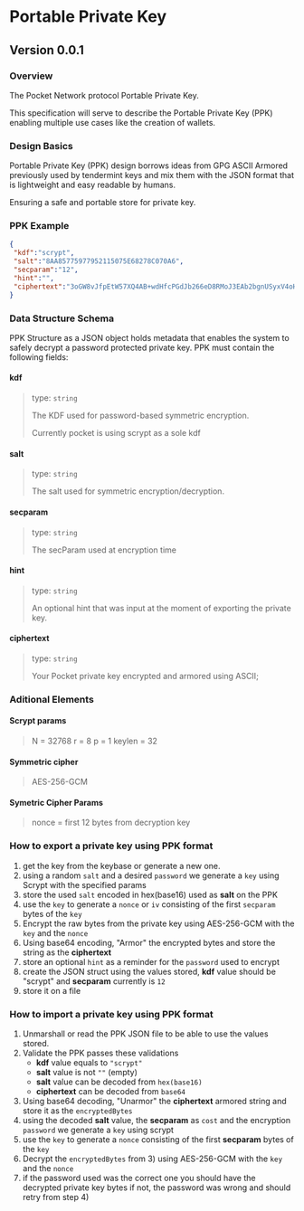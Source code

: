 # Portable Private Key
## Version 0.0.1

### Overview
The Pocket Network protocol Portable Private Key.

This specification will serve to describe the Portable Private Key (PPK)
enabling multiple use cases like the creation of wallets.

### Design Basics

Portable Private Key (PPK) design borrows ideas from GPG ASCII Armored previously used by tendermint keys
and mix them with the JSON format that is lightweight and easy readable by humans.

Ensuring a safe and portable store for private key.

### PPK Example
````json
{
 "kdf":"scrypt",
 "salt":"8AA85775977952115075E68278C070A6",
 "secparam":"12",
 "hint":"",
 "ciphertext":"3oGW8vJfpEtW57XQ4AB+wdHfcPGdJb266eD8RMoJ3EAb2bgnUSyxV4oHYtnXoqEQY6kxb9+hB1tvA5TMacYCRZOEDA4Ml0fevUvh2oRTwVE="
}
````

### Data Structure Schema
PPK Structure as a JSON object holds metadata that enables the system to safely decrypt a password protected private key.
PPK must contain the following fields:

#### kdf
> type: `string`
>
> The KDF used for password-based symmetric encryption.
>
> Currently pocket is using scrypt as a sole kdf

#### salt
> type: `string`
>
> The salt used for symmetric encryption/decryption.

#### secparam
> type: `string`
>
> The secParam used at encryption time

#### hint
> type: `string`
>
> An optional hint that was input at the moment of exporting the private key.

#### ciphertext
> type: `string`
>
> Your Pocket private key encrypted and armored using ASCII;

### Aditional Elements

#### Scrypt params
>
>	N    = 32768
> 	r    = 8
> 	p    = 1
> 	keylen = 32
>

#### Symmetric cipher
>
> AES-256-GCM
>
#### Symetric Cipher Params

> nonce = first 12 bytes from decryption key

### How to export a private key using PPK format

1) get the key from the keybase or generate a new one.
2) using a random `salt` and a desired `password` we generate a `key` using Scrypt with the specified params
3) store the used `salt` encoded in hex(base16) used as **salt** on the PPK
5) use the `key` to generate a `nonce` or `iv` consisting of the first `secparam` bytes of the `key`
6) Encrypt the raw bytes from the private key using AES-256-GCM with the `key` and the `nonce`
7) Using base64 encoding, "Armor" the encrypted bytes and store the string as the **ciphertext**
8) store an optional `hint` as a reminder for the `password` used to encrypt
9) create the JSON struct using the values stored, **kdf** value should be "scrypt" and **secparam** currently is `12`
10) store it on a file


### How to import a private key using PPK format

1) Unmarshall or read the PPK JSON file to be able to use the values stored.
2) Validate the PPK passes these validations
    - **kdf** value equals to `"scrypt"`
    - **salt** value is not `""` (empty)
    - **salt** value can be decoded from `hex(base16)`
    - **ciphertext** can be decoded from `base64`
3) Using base64 decoding, "Unarmor" the **ciphertext** armored string and store it as the `encryptedBytes`
4) using the decoded **salt** value, the **secparam** as `cost` and the encryption `password` we generate a `key` using scrypt
6) use the `key` to generate a `nonce` consisting of the first **secparam** bytes of the `key`
7) Decrypt the `encryptedBytes` from 3)  using AES-256-GCM with the `key` and the `nonce`
8) if the password used was the correct one you should have the decrypted private key bytes if not, the password was wrong and should retry from step 4)
